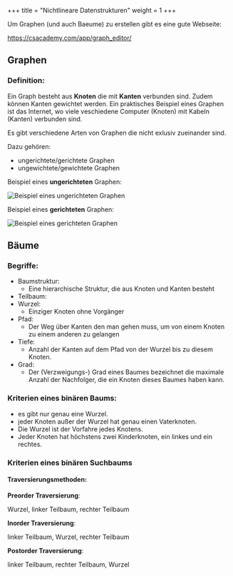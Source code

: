 +++
title = "Nichtlineare Datenstrukturen"
weight = 1
+++

Um Graphen (und auch Baeume) zu erstellen gibt es eine gute Webseite:

https://csacademy.com/app/graph_editor/

## Graphen

### Definition:

Ein Graph besteht aus **Knoten** die mit **Kanten** verbunden sind. Zudem können Kanten gewichtet werden. Ein praktisches Beispiel eines Graphen ist das Internet, wo viele veschiedene Computer (Knoten) mit Kabeln (Kanten) verbunden sind.

Es gibt verschiedene Arten von Graphen die nicht exlusiv zueinander sind. 

Dazu gehören:
- ungerichtete/gerichtete Graphen
- ungewichtete/gewichtete Graphen

Beispiel eines **ungerichteten** Graphen:

![Beispiel eines ungerichteten Graphen](nichtlineare-datenstrukturen/ungerichteter-graph-beispiel.png)

Beispiel eines **gerichteten** Graphen:

![Beispiel eines gerichteten Graphen](nichtlineare-datenstrukturen/gerichteter-graph-beispiel.png)

## Bäume

### Begriffe:

- Baumstruktur:
    - Eine hierarchische Struktur, die aus Knoten und Kanten besteht 
- Teilbaum:		
- Wurzel:
    - Einziger Knoten ohne Vorgänger 
- Pfad:
    - Der Weg über Kanten den man gehen muss, um von einem Knoten zu einem anderen zu gelangen
- Tiefe:
    - Anzahl der Kanten auf dem Pfad von der Wurzel bis zu diesem Knoten. 
- Grad:
    - Der (Verzweigungs-) Grad eines Baumes bezeichnet die maximale Anzahl der Nachfolger, die ein Knoten dieses Baumes haben kann. 


### Kriterien eines binären Baums: 
- es gibt nur genau eine Wurzel.
- jeder Knoten außer der Wurzel hat genau einen Vaterknoten.
- Die Wurzel ist der Vorfahre jedes Knotens.
- Jeder Knoten hat höchstens zwei Kinderknoten, ein linkes und ein rechtes.

### Kriterien eines binären Suchbaums
#### Traversierungsmethoden:

**Preorder Traversierung**:

Wurzel, linker Teilbaum, rechter Teilbaum

**Inorder Traversierung**:

linker Teilbaum, Wurzel, rechter Teilbaum

**Postorder Traversierung**:

linker Teilbaum, rechter Teilbaum, Wurzel